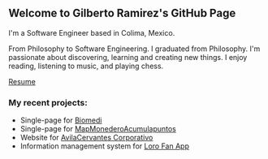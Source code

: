 ## Welcome to Gilberto Ramirez's GitHub Page

I'm a Software Engineer based in Colima, Mexico.

From Philosophy to Software Engineering. I graduated from Philosophy. I'm passionate about discovering, learning and creating new things. I enjoy reading, listening to music, and playing chess. 

[Resume](/cv)

### My recent projects: 
- Single-page for [Biomedi](http://gilberto-ramirez.me/Biomedi/)
- Single-page for [MapMonederoAcumulapuntos](http://map.ghapps.com.mx/gilberto/)
- Website for [AvilaCervantes Corporativo](https://avilacervantes.com/)
- Information management system for [Loro Fan App](http://lorofan.gilberto-ramirez.me/)


